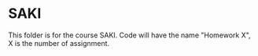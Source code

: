 # SAKI

This folder is for the course SAKI. Code will have the name "Homework X", X is the number of assignment.
